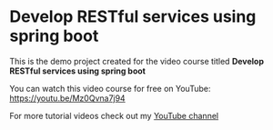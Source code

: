 # Develop RESTful services using spring boot

This is the demo project created for the video course titled **Develop RESTful services using spring boot**

You can watch this video course for free on YouTube: https://youtu.be/Mz0Qvna7j94


For more tutorial videos check out my [YouTube channel](https://www.youtube.com/channel/UCv5p6Zh6Sh6Pd7BQjgcNWog?sub_confirmation=1
)
